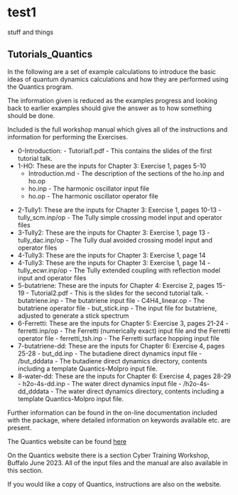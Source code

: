 # test1
stuff and things



## Tutorials_Quantics
In the following are a set of example calculations to introduce the basic ideas of quantum dynamics
calculations and how they are performed using the Quantics program.

The information given is reduced as the examples progress and looking back to earlier examples should give the answer as to how something should be done.

Included is the full workshop manual which gives all of the instructions and information for performing the Exercises.

- 0-Introduction: - Tutorial1.pdf - This contains the slides of the first tutorial talk.
- 1-HO: These are the inputs for Chapter 3: Exercise 1, pages 5-10
    - Introduction.md - The description of the sections of the ho.inp and ho.op
    - ho.inp - The harmonic oscillator input file
    - ho.op - The harmonic oscillator operator file
* 2-Tully1: These are the inputs for Chapter 3: Exercise 1, pages 10-13
        - tully\_scm.inp/op - The Tully simple crossing model input and operator files
* 3-Tully2: These are the inputs for Chapter 3: Exercise 1, page 13
        - tully\_dac.inp/op - The Tully dual avoided crossing model input and operator files
* 4-Tully3: These are the inputs for Chapter 3: Exercise 1, page 14
* 4-Tully3: These are the inputs for Chapter 3: Exercise 1, page 14
        - tully\_ecwr.inp/op - The Tully extended coupling with reflection model input and operator files
* 5-butatriene: These are the inputs for Chapter 4: Exercise 2, pages 15-19
        - Tutorial2.pdf - This is the slides for the second tutorial talk.
        - butatriene.inp - The butatriene input file
        - C4H4\_linear.op - The butatriene operator file
        - but\_stick.inp - The input file for butatriene, adjusted to generate a stick spectrum
* 6-Ferretti: These are the inputs for Chapter 5: Exercise 3, pages 21-24
        - ferretti.inp/op - The Ferretti (numerically exact) input file and the Ferretti operator file
        - ferretti\_tsh.inp - The Ferretti surface hopping input file
* 7-butatriene-dd: These are the inputs for Chapter 6: Exercise 4, pages 25-28
        - but\_dd.inp - The butadiene direct dynamics input file
        - \/but\_dddata - The butadiene direct dynamics directory, contents including a template Quantics-Molpro input file.
* 8-water-dd: These are the inputs for Chapter 6: Exercise 4, pages 28-29
        - h2o-4s-dd.inp - The water direct dynamics input file
        - \/h2o-4s-dd\_dddata - The water direct dynamics directory, contents including a template Quantics-Molpro input file.


Further information can be found in the on-line documentation included with the package, where detailed information on keywords available etc. are present.

The Quantics website can be found [here](https://www2.chem.ucl.ac.uk/quantics/index.html)

On the Quantics website there is a section Cyber Training Workshop, Buffalo June 2023. All of the input files and the manual are also available in this section.

If you would like a copy of Quantics, instructions are also on the website.
